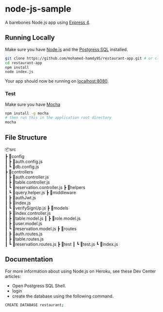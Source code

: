 # node-js-sample

A barebones Node.js app using [Express 4](http://expressjs.com/).

## Running Locally

Make sure you have [Node.js](http://nodejs.org/) and the [Postgress SQL](https://www.postgresql.org/download/) installed.

```sh
git clone https://github.com/mohamed-hamdy95/restaurant-app.git # or clone your own fork
cd restaurant-app
npm install
node index.js
```

Your app should now be running on [localhost:8080](http://localhost:8080/).

### Test

Make sure you have [Mocha](https://www.npmjs.com/package/mocha)

```sh
npm install -g mocha
# then run this in the application root directory
mocha
```

## File Structure

📦src  
┣ 📂config  
┃ ┣ 📜auth.config.js  
┃ ┗ 📜db.config.js  
┣ 📂controllers  
┃ ┣ 📜auth.controller.js  
┃ ┣ 📜table.controller.js  
┃ ┗ 📜reservation.controller.js
┣ 📂helpers  
┃ ┗ 📜query.helper.js
┣ 📂middleware  
┃ ┣ 📜authJwt.js  
┃ ┣ 📜index.js  
┃ ┗ 📜verifySignUp.js
┣ 📂models  
┃ ┣ 📜index.controller.js  
┃ ┣ 📜table.model.js
┃ ┣ 📜role.model.js  
┃ ┣ 📜user.model.js  
┃ ┗ 📜reservation.model.js
┣ 📂routes  
┃ ┣ 📜auth.routes.js  
┃ ┣ 📜table.routes.js  
┃ ┗ 📜reservation.routes.js
┣ 📂test
┃ ┗ 📜test.js
┗ 📜index.js

## Documentation

For more information about using Node.js on Heroku, see these Dev Center articles:

-  Open Postgress SQL Shell.
-  login
-  create the database using the following command.

```sh
CREATE DATABASE restaurant;
```
